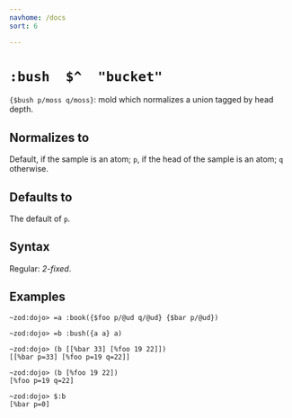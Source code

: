 ```yaml
---
navhome: /docs
sort: 6

---
```


# `:bush  $^  "bucket"` 

`{$bush p/moss q/moss}`: mold which normalizes a union tagged by head depth.

## Normalizes to

Default, if the sample is an atom; `p`, if the head of the sample
is an atom; `q` otherwise.

## Defaults to

The default of `p`.

## Syntax

Regular: *2-fixed*.

## Examples

```
~zod:dojo> =a :book({$foo p/@ud q/@ud} {$bar p/@ud})

~zod:dojo> =b :bush({a a} a)

~zod:dojo> (b [[%bar 33] [%foo 19 22]])
[[%bar p=33] [%foo p=19 q=22]]

~zod:dojo> (b [%foo 19 22])
[%foo p=19 q=22]

~zod:dojo> $:b 
[%bar p=0]
```
